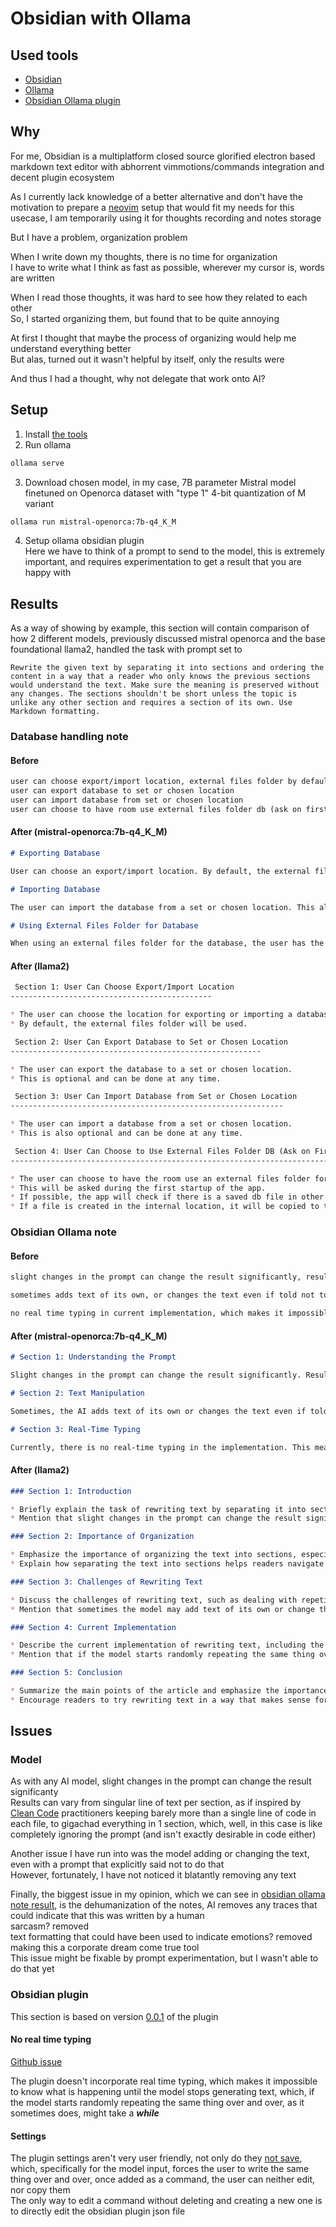 # Obsidian with Ollama

## Used tools

 - [Obsidian](https://obsidian.md/)
 - [Ollama](https://github.com/jmorganca/ollama)
 - [Obsidian Ollama plugin](https://github.com/hinterdupfinger/obsidian-ollama)

## Why

For me, Obsidian is a multiplatform closed source glorified electron based markdown text editor with abhorrent vimmotions/commands integration and decent plugin ecosystem

As I currently lack knowledge of a better alternative and don't have the motivation to prepare a [neovim](https://github.com/neovim/neovim) setup that would fit my needs for this usecase, I am temporarily using it for thoughts recording and notes storage

But I have a problem, organization problem

When I write down my thoughts, there is no time for organization  
I have to write what I think as fast as possible, wherever my cursor is, words are written

When I read those thoughts, it was hard to see how they related to each other  
So, I started organizing them, but found that to be quite annoying

At first I thought that maybe the process of organizing would help me understand everything better  
But alas, turned out it wasn't helpful by itself, only the results were

And thus I had a thought, why not delegate that work onto AI?

## Setup

1. Install [the tools](#used-tools)
2. Run ollama

```sh
ollama serve
```

3. Download chosen model, in my case, 7B parameter Mistral model finetuned on Openorca dataset with "type 1" 4-bit quantization of M variant

```sh
ollama run mistral-openorca:7b-q4_K_M
```

4. Setup ollama obsidian plugin  
Here we have to think of a prompt to send to the model, this is extremely important, and requires experimentation to get a result that you are happy with

## Results

As a way of showing by example, this section will contain comparison of how 2 different models, previously discussed mistral openorca and the base foundational llama2, handled the task with prompt set to

```
Rewrite the given text by separating it into sections and ordering the content in a way that a reader who only knows the previous sections would understand the text. Make sure the meaning is preserved without any changes. The sections shouldn't be short unless the topic is unlike any other section and requires a section of its own. Use Markdown formatting.
```

### Database handling note

#### Before

```markdown
️user can choose export/import location, external files folder by default  
user can export database to set or chosen location  
user can import database from set or chosen location  
user can choose to have room use external files folder db (ask on first startup? also check if possible to use other locations if there is a saved db file there, if that's possible we can technically create the file in internal and then copy it to chosen location, set the db location to that file and then restart the app)
```

#### After (mistral-openorca:7b-q4_K_M)

```markdown
# Exporting Database

User can choose an export/import location. By default, the external files folder is used. The user has the option to export the database to a set or chosen location.

# Importing Database

The user can import the database from a set or chosen location. This allows for easy transfer of data between devices and storage locations.

# Using External Files Folder for Database

When using an external files folder for the database, the user has the option to have the room use this folder as the default location for the database. This can be set during the first startup or changed later if needed. Additionally, if there is a saved database file in another location, it is possible to create the file in the internal storage and then copy it to the chosen location. Once this is done, the database location can be set to that file, and the app can be restarted.️
```

#### After (llama2)

```markdown
️ Section 1: User Can Choose Export/Import Location
---------------------------------------------

* The user can choose the location for exporting or importing a database.
* By default, the external files folder will be used.

️ Section 2: User Can Export Database to Set or Chosen Location
--------------------------------------------------------

* The user can export the database to a set or chosen location.
* This is optional and can be done at any time.

️ Section 3: User Can Import Database from Set or Chosen Location
-------------------------------------------------------------

* The user can import a database from a set or chosen location.
* This is also optional and can be done at any time.

️ Section 4: User Can Choose to Use External Files Folder DB (Ask on First Startup?)
-----------------------------------------------------------------------

* The user can choose to have the room use an external files folder for the database.
* This will be asked during the first startup of the app.
* If possible, the app will check if there is a saved db file in other locations and offer to use those locations instead.
* If a file is created in the internal location, it will be copied to the chosen location and the db location will be set to that file before restarting the app.️
```

### Obsidian Ollama note

#### Before

```markdown
slight changes in the prompt can change the result significantly, results can vary from situation of having a section with a singular line of text just like clean coders like to keep their files, to gigachad everything in 1 section, which in this case is like completely ignoring the prompt

sometimes adds text of its own, or changes the text even if told not to

no real time typing in current implementation, which makes it impossible to know what's happening until we get the result, which if the model starts randomly repeating the same thing over and over as it sometimes does, might take a _while_
```

#### After (mistral-openorca:7b-q4_K_M)

```markdown
# Section 1: Understanding the Prompt

Slight changes in the prompt can change the result significantly. Results can vary from having a section with a singular line of text, just like clean coders like to keep their files, to gigachad everything in one section, which is like completely ignoring the prompt.

# Section 2: Text Manipulation

Sometimes, the AI adds text of its own or changes the text even if told not to. This can lead to unexpected results and make it difficult to understand the original intent.

# Section 3: Real-Time Typing

Currently, there is no real-time typing in the implementation. This means that we cannot see what's happening as it occurs, and we only get the result after waiting for the model to finish processing. If the model starts randomly repeating the same thing over and over, as it sometimes does, this can take a while.️
```

#### After (llama2)

```markdown
### Section 1: Introduction

* Briefly explain the task of rewriting text by separating it into sections and ordering the content in a way that a reader who only knows the previous sections would understand the text.
* Mention that slight changes in the prompt can change the result significantly, and results can vary from situation to situation.

### Section 2: Importance of Organization

* Emphasize the importance of organizing the text into sections, especially when working with long texts or complex topics.
* Explain how separating the text into sections helps readers navigate the content more easily and understand the main ideas without getting overwhelmed by too much information at once.

### Section 3: Challenges of Rewriting Text

* Discuss the challenges of rewriting text, such as dealing with repetitive or irrelevant information, and ensuring that the meaning of the text is preserved without any changes.
* Mention that sometimes the model may add text of its own or change the text even if told not to, which can affect the outcome of the rewrite.

### Section 4: Current Implementation

* Describe the current implementation of rewriting text, including the fact that there is no real-time typing and that it can take a while to get the result.
* Mention that if the model starts randomly repeating the same thing over and over as it sometimes does, it may take even longer to get the desired outcome.

### Section 5: Conclusion

* Summarize the main points of the article and emphasize the importance of organizing text into sections for easy navigation and understanding.
* Encourage readers to try rewriting text in a way that makes sense for their specific use case, taking into account any challenges or limitations they may face.️
```

## Issues

### Model

As with any AI model, slight changes in the prompt can change the result significanty  
Results can vary from singular line of text per section, as if inspired by [Clean Code](https://github.com/dev-marko/clean-code-book/blob/master/Clean%20Code%20(%20PDFDrive.com%20).pdf) practitioners keeping barely more than a single line of code in each file, to gigachad everything in 1 section, which, well, in this case is like completely ignoring the prompt (and isn't exactly desirable in code either)

Another issue I have run into was the model adding or changing the text, even with a prompt that explicitly said not to do that  
However, fortunately, I have not noticed it blatantly removing any text

Finally, the biggest issue in my opinion, which we can see in [obsidian ollama note result](#after-mistral-openorca7b-q4_k_m-1), is the dehumanization of the notes, AI removes any traces that could indicate that this was written by a human  
sarcasm? removed  
text formatting that could have been used to indicate emotions? removed  
making this a corporate dream come true tool  
This issue might be fixable by prompt experimentation, but I wasn't able to do that yet

### Obsidian plugin

This section is based on version [0.0.1](https://github.com/hinterdupfinger/obsidian-ollama/releases/tag/0.0.1) of the plugin

#### No real time typing

[Github issue](https://github.com/hinterdupfinger/obsidian-ollama/issues/16)

The plugin doesn't incorporate real time typing, which makes it impossible to know what is happening until the model stops generating text, which, if the model starts randomly repeating the same thing over and over, as it sometimes does, might take a _**while**_

#### Settings

The plugin settings aren't very user friendly, not only do they [not save](https://github.com/hinterdupfinger/obsidian-ollama/issues/2), which, specifically for the model input, forces the user to write the same thing over and over, once added as a command, the user can neither edit, nor copy them  
The only way to edit a command without deleting and creating a new one is to directly edit the obsidian plugin json file